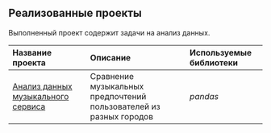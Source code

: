 ## Реализованные проекты

Выполненный проект содержит задачи на анализ данных.

| Название проекта | Описание | Используемые библиотеки | 
| :---------------------- | :---------------------- | :---------------------- |
| [Анализ данных музыкального сервиса](big_cities_music) | Сравнение музыкальных предпочтений пользователей из разных городов| *pandas* |
